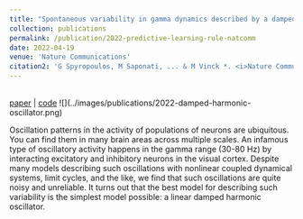 ```yaml
---
title: "Spontaneous variability in gamma dynamics described by a damped harmonic oscillator driven by noise"
collection: publications
permalink: /publication/2022-predictive-learning-rule-natcomm
date: 2022-04-19
venue: 'Nature Communications'
citation2: 'G Spyropoulos, M Saponati, ... & M Vinck *. <i>Nature Communications</i>, 2022.'
---
```



<br>
<a href="https://www.nature.com/articles/s41467-022-29674-x" target="_blank">paper</a> | <a href="https://github.com/matteosaponati/spontaneous-gamma-circuit" target="_blank">code</a>
![](../images/publications/2022-damped-harmonic-oscillator.png)

Oscillation patterns in the activity of populations of neurons are ubiquitous. You can find them in many brain areas across multiple scales. An infamous type of oscillatory activity happens in the gamma range (30-80 Hz) by interacting excitatory and inhibitory neurons in the visual cortex. Despite many models describing such oscillations with nonlinear coupled dynamical systems, limit cycles, and the like, we find that such oscillations are quite noisy and unreliable. It turns out that the best model for describing such variability is the simplest model possible: a linear damped harmonic oscillator.